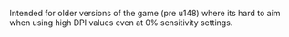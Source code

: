 Intended for older versions of the game (pre u148) where its hard to aim when using high DPI values even at 0% sensitivity settings.
